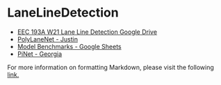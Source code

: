 # LaneLineDetection
* [EEC 193A W21 Lane Line Detection Google Drive](https://drive.google.com/drive/folders/16D0lk1n1FZJFArlvacYC-C8crjlNdI_h?usp=sharing)
* [PolyLaneNet - Justin](https://github.com/juuwong/PolyLaneNet)
* [Model Benchmarks - Google Sheets](https://docs.google.com/spreadsheets/d/1j0fvkW-qOFMcwlWLD3a61X6zr5HWQY2W6YqIVgWf9D0/edit?usp=sharing)
* [PiNet - Georgia](https://github.com/gnigri/LaneLinePiNet)

For more information on formatting Markdown, please visit the following [link.](https://guides.github.com/features/mastering-markdown/)
